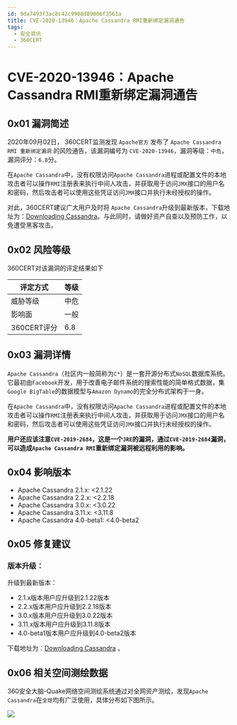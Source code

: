 ```yaml
---
id: 9da7493f3ac8c42c9908d89006f3561a
title: CVE-2020-13946：Apache Cassandra RMI重新绑定漏洞通告
tags: 
  - 安全资讯
  - 360CERT
---
```


# CVE-2020-13946：Apache Cassandra RMI重新绑定漏洞通告

0x01 漏洞简述
---------


2020年09月02日， 360CERT监测发现 `Apache官方` 发布了 `Apache Cassandra RMI 重新绑定漏洞` 的风险通告，该漏洞编号为 `CVE-2020-13946`，漏洞等级：`中危`，漏洞评分：`6.8`分。


在`Apache Cassandra`中，没有权限访问`Apache Cassandra`进程或配置文件的本地攻击者可以操作`RMI`注册表来执行中间人攻击，并获取用于访问`JMX`接口的用户名和密码，然后攻击者可以使用这些凭证访问`JMX`接口并执行未经授权的操作。


对此，360CERT建议广大用户及时将 `Apache Cassandra`升级到最新版本，下载地址为：[Downloading Cassandra](https://cassandra.apache.org/download/)。与此同时，请做好资产自查以及预防工作，以免遭受黑客攻击。 


0x02 风险等级
---------


360CERT对该漏洞的评定结果如下




| 评定方式 | 等级 |
| --- | --- |
| 威胁等级 | 中危 |
| 影响面 | 一般 |
| 360CERT评分 | 6.8 |


0x03 漏洞详情
---------


`Apache Cassandra`（社区内一般简称为`C*`）是一套开源分布式`NoSQL`数据库系统。它最初由`Facebook`开发，用于改善电子邮件系统的搜索性能的简单格式数据，集`Google BigTable`的数据模型与`Amazon Dynamo`的完全分布式架构于一身。


在`Apache Cassandra`中，没有权限访问`Apache Cassandra`进程或配置文件的本地攻击者可以操作`RMI`注册表来执行中间人攻击，并获取用于访问`JMX`接口的用户名和密码，然后攻击者可以使用这些凭证访问`JMX`接口并执行未经授权的操作。


**用户还应该注意`CVE-2019-2684`，这是一个`JRE`的漏洞，通过`CVE-2019-2684`漏洞，可以造成`Apache Cassandra RMI`重新绑定漏洞被远程利用的影响。**


0x04 影响版本
---------


* Apache Cassandra 2.1.x: <2.1.22
* Apache Cassandra 2.2.x: <2.2.18
* Apache Cassandra 3.0.x: <3.0.22
* Apache Cassandra 3.11.x: <3.11.8
* Apache Cassandra 4.0-beta1: <4.0-beta2


0x05 修复建议
---------


### 版本升级：


升级到最新版本：


* 2.1.x版本用户应升级到2.1.22版本
* 2.2.x版本用户应升级到2.2.18版本
* 3.0.x版本用户应升级到3.0.22版本
* 3.11.x版本用户应升级到3.11.8版本
* 4.0-beta1版本用户应升级到4.0-beta2版本


下载地址为：[Downloading Cassandra](https://cassandra.apache.org/download/) 。


0x06 相关空间测绘数据
-------------


360安全大脑-Quake网络空间测绘系统通过对全网资产测绘，发现`Apache Cassandra`在`全球`均有广泛使用，具体分布如下图所示。


![](https://p403.ssl.qhimgs4.com/t01fc953fe25b30297a.jpeg)


